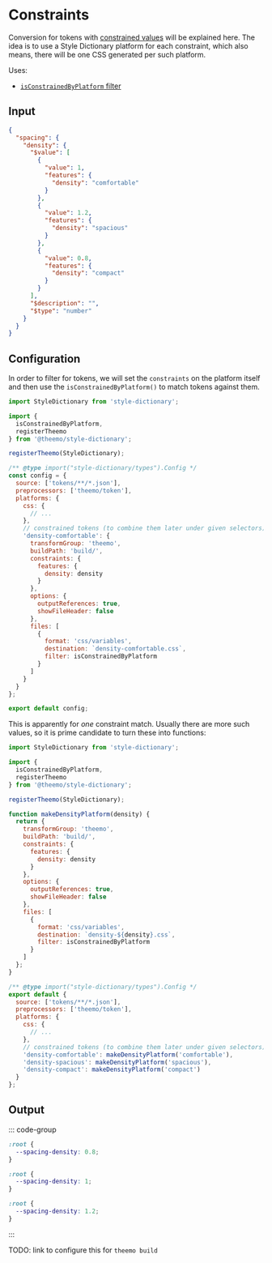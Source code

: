 # Constraints

Conversion for tokens with [constrained
values](../../design-tokens/internals.md#constrained-values) will be explained
here. The idea is to use a Style Dictionary platform for each constraint, which
also means, there will be one CSS generated per such platform.

Uses:

- [`isConstrainedByPlatform`
  filter](./style-dictionary/filters.md#isconstrainedbyplatform)

## Input

```json [density.tokens.json]
{
  "spacing": {
    "density": {
      "$value": [
        {
          "value": 1,
          "features": {
            "density": "comfortable"
          }
        },
        {
          "value": 1.2,
          "features": {
            "density": "spacious"
          }
        },
        {
          "value": 0.8,
          "features": {
            "density": "compact"
          }
        }
      ],
      "$description": "",
      "$type": "number"
    }
  }
}
```

## Configuration

In order to filter for tokens, we will set the `constraints` on the platform
itself and then use the `isConstrainedByPlatform()` to match tokens against them.

```js [config.js] {22-26,35}
import StyleDictionary from 'style-dictionary';

import {
  isConstrainedByPlatform,
  registerTheemo
} from '@theemo/style-dictionary';

registerTheemo(StyleDictionary);

/** @type import("style-dictionary/types").Config */
const config = {
  source: ['tokens/**/*.json'],
  preprocessors: ['theemo/token'],
  platforms: {
    css: {
      // ...
    },
    // constrained tokens (to combine them later under given selectors)
    'density-comfortable': {
      transformGroup: 'theemo',
      buildPath: 'build/',
      constraints: {
        features: {
          density: density
        }
      },
      options: {
        outputReferences: true,
        showFileHeader: false
      },
      files: [
        {
          format: 'css/variables',
          destination: `density-comfortable.css`,
          filter: isConstrainedByPlatform
        }
      ]
    }
  }
};

export default config;
```

This is apparently for _one_ constraint match. Usually there are more such
values, so it is prime candidate to turn these into functions:

```js [config.js] twoslash
import StyleDictionary from 'style-dictionary';

import {
  isConstrainedByPlatform,
  registerTheemo
} from '@theemo/style-dictionary';

registerTheemo(StyleDictionary);

function makeDensityPlatform(density) {
  return {
    transformGroup: 'theemo',
    buildPath: 'build/',
    constraints: {
      features: {
        density: density
      }
    },
    options: {
      outputReferences: true,
      showFileHeader: false
    },
    files: [
      {
        format: 'css/variables',
        destination: `density-${density}.css`,
        filter: isConstrainedByPlatform
      }
    ]
  };
}

/** @type import("style-dictionary/types").Config */
export default {
  source: ['tokens/**/*.json'],
  preprocessors: ['theemo/token'],
  platforms: {
    css: {
      // ...
    },
    // constrained tokens (to combine them later under given selectors)
    'density-comfortable': makeDensityPlatform('comfortable'),
    'density-spacious': makeDensityPlatform('spacious'),
    'density-compact': makeDensityPlatform('compact')
  }
};
```

## Output

::: code-group

```css [density-compact.css]
:root {
  --spacing-density: 0.8;
}
```

```css [density-comfortable.css]
:root {
  --spacing-density: 1;
}
```

```css [density-spacious.css]
:root {
  --spacing-density: 1.2;
}
```

:::

TODO: link to configure this for `theemo build`
